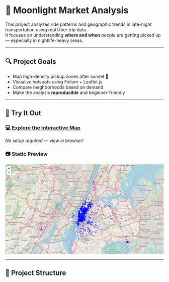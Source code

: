 # 🌙 Moonlight Market Analysis

This project analyzes ride patterns and geographic trends in late-night transportation using real Uber trip data.  
It focuses on understanding **where and when** people are getting picked up — especially in nightlife-heavy areas.

---

## 🔍 Project Goals

- Map high-density pickup zones after sunset 🌆  
- Visualize hotspots using Folium + Leaflet.js  
- Compare neighborhoods based on demand  
- Make the analysis **reproducible** and beginner-friendly  

---

## 🧪 Try It Out

### 💻 [Explore the Interactive Map](https://red-madhi.github.io/moonlight-market-analysis/uber_map_full.html)  
*No setup required — view in browser!*

### 📷 Static Preview  
![Pickup Map Preview](notebooks/plots/uber_map_preview.png)

---

## 📂 Project Structure

